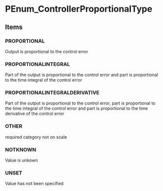 # PEnum_ControllerProportionalType


<!-- end of short definition -->
## Items

### PROPORTIONAL
Output is proportional to the control error

### PROPORTIONALINTEGRAL
Part of the output is proportional to the control error and part is proportional to the time integral of the control error

### PROPORTIONALINTEGRALDERIVATIVE
Part of the output is proportional to the control error, part is proportional to the time integral of the control error and part is proportional to the time derivative of the control error

### OTHER
required category not on scale

### NOTKNOWN
Value is unkown

### UNSET
Value has not been specified
